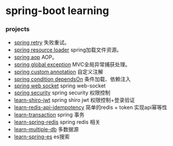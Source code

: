 # spring-boot learning

### projects

* [spring retry](https://github.com/Baker-abc/baker-learning-springboot/tree/master/learn-springretry) 失败重试。
* [spring resource loader](https://github.com/Baker-abc/baker-learning-springboot/tree/master/learn-resourceloader) spring加载文件资源。
* [spring aop](https://github.com/Baker-abc/baker-learning-springboot/tree/master/learn-springaop) AOP。
* [spring global exception](https://github.com/Baker-abc/baker-learning-springboot/tree/master/learn-globalexception) MVC全局异常捕获处理。
* [spring custom annotation](https://github.com/Baker-abc/baker-learning-springboot/tree/master/learn-custom-annotation) 自定义注解
* [spring condition dependsOn](https://github.com/Baker-abc/baker-learning-springboot/tree/master/learn-springcondition) 条件加载、依赖注入
* [spring web socket](https://github.com/Baker-abc/baker-learning-springboot/tree/master/learn-websocket) spring web-socket
* [spring security](https://github.com/Baker-abc/baker-learning-springboot/tree/master/learn-spring-security) spring security 权限控制
* [learn-shiro-jwt](https://github.com/Baker-abc/baker-learning-springboot/tree/master/learn-shiro-jwt) spring shiro jwt 权限控制+登录验证
* [learn-redis-api-idempotency](https://github.com/Baker-abc/baker-learning-springboot/tree/master/learn-redis-api-idempotency) 简单的redis + token 实现api幂等性
* [learn-transaction](https://github.com/Baker-abc/baker-learning-springboot/tree/master/learn-transaction) spring 事务
* [learn-spring-redis](https://github.com/Baker-abc/baker-learning-springboot/tree/master/learn-spring-redis) spring redis 相关
* [learn-multiple-db](https://github.com/Baker-abc/baker-learning-springboot/tree/master/learn-multiple-db) 多数据源
* [learn-spring-es](https://github.com/Baker-abc/baker-learning-springboot/tree/master/learn-spring-es) es搜索


